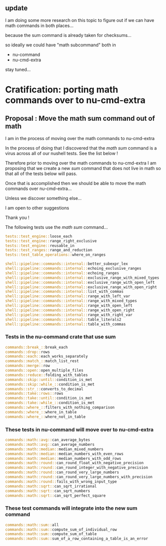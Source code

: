 
## update 

I am doing some more research on this topic to figure
out if we can have math commands in both places...

because the sum command is already taken for checksums...

so ideally we could have "math subcommand" both in

* nu-command
* nu-cmd-extra

stay tuned...


# Cratification: porting math commands over to nu-cmd-extra

## Proposal : Move the math sum command out of math

I am in the process of moving over the math commands to nu-cmd-extra

In the process of doing that I discovered that the *math sum* command
is a virus across all of our nushell tests.  See the list below !

Therefore prior to moving over the math commands to nu-cmd-extra I am
proposing that we create a new *sum* command that does not live in math
so that all of the tests below will pass.

Once that is accomplished then we should be able to move the math commands
over nu-cmd-extra...

Unless we discover something else...

I am open to other suggestions

Thank you !

The following tests use the *math sum* command...

```rust
tests::test_engine::loose_each
tests::test_engine::range_right_exclusive
tests::test_engine::reusable_in
tests::test_ranges::range_and_reduction
tests::test_table_operations::where_on_ranges

shell::pipeline::commands::internal::better_subexpr_lex
shell::pipeline::commands::internal::echoing_exclusive_ranges
shell::pipeline::commands::internal::echoing_ranges
shell::pipeline::commands::internal::exclusive_range_with_mixed_types
shell::pipeline::commands::internal::exclusive_range_with_open_left
shell::pipeline::commands::internal::exclusive_range_with_open_right
shell::pipeline::commands::internal::list_with_commas
shell::pipeline::commands::internal::range_with_left_var
shell::pipeline::commands::internal::range_with_mixed_types
shell::pipeline::commands::internal::range_with_open_left
shell::pipeline::commands::internal::range_with_open_right
shell::pipeline::commands::internal::range_with_right_var
shell::pipeline::commands::internal::table_literals2
shell::pipeline::commands::internal::table_with_commas
```

### Tests in the nu-command crate that use sum

```rust
commands::break_::break_each
commands::drop::rows
commands::each::each_works_separately
commands::match_::match_list_rest
commands::merge::row
commands::open::open_multiple_files
commands::reduce::folding_with_tables
commands::skip::until::condition_is_met
commands::skip::while_::condition_is_met
commands::str_::converts_to_decimal
commands::take::rows::rows
commands::take::until::condition_is_met
commands::take::while_::condition_is_met
commands::where_::filters_with_nothing_comparison
commands::where_::where_in_table
commands::where_::where_not_in_table
```

### These tests in nu-command will move over to nu-cmd-extra

```rust
commands::math::avg::can_average_bytes
commands::math::avg::can_average_numbers
commands::math::median::median_mixed_numbers
commands::math::median::median_numbers_with_even_rows
commands::math::median::median_numbers_with_odd_rows
commands::math::round::can_round_float_with_negative_precision
commands::math::round::can_round_integer_with_negative_precision
commands::math::round::can_round_very_large_numbers
commands::math::round::can_round_very_large_numbers_with_precision
commands::math::round::fails_with_wrong_input_type
commands::math::sqrt::can_sqrt_irrational
commands::math::sqrt::can_sqrt_numbers
commands::math::sqrt::can_sqrt_perfect_square
```

### These test commands will integrate into the new sum command

```rust
commands::math::sum::all
commands::math::sum::compute_sum_of_individual_row
commands::math::sum::compute_sum_of_table
commands::math::sum::sum_of_a_row_containing_a_table_is_an_error
```
